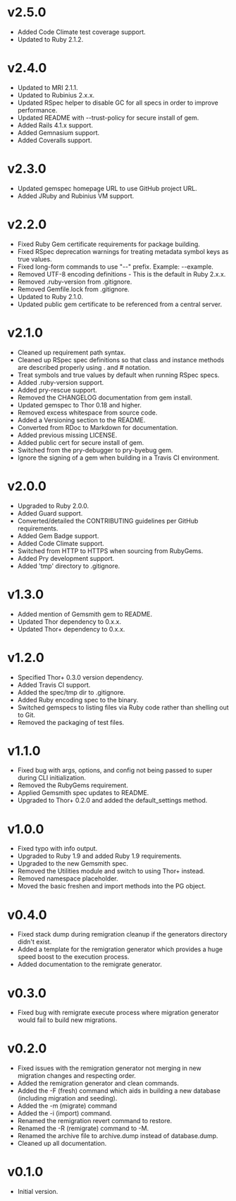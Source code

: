 # v2.5.0

* Added Code Climate test coverage support.
* Updated to Ruby 2.1.2.

# v2.4.0

* Updated to MRI 2.1.1.
* Updated to Rubinius 2.x.x.
* Updated RSpec helper to disable GC for all specs in order to improve performance.
* Updated README with --trust-policy for secure install of gem.
* Added Rails 4.1.x support.
* Added Gemnasium support.
* Added Coveralls support.

# v2.3.0

* Updated gemspec homepage URL to use GitHub project URL.
* Added JRuby and Rubinius VM support.

# v2.2.0

* Fixed Ruby Gem certificate requirements for package building.
* Fixed RSpec deprecation warnings for treating metadata symbol keys as true values.
* Fixed long-form commands to use "--" prefix. Example: --example.
* Removed UTF-8 encoding definitions - This is the default in Ruby 2.x.x.
* Removed .ruby-version from .gitignore.
* Removed Gemfile.lock from .gitignore.
* Updated to Ruby 2.1.0.
* Updated public gem certificate to be referenced from a central server.

# v2.1.0

* Cleaned up requirement path syntax.
* Cleaned up RSpec spec definitions so that class and instance methods are described properly using . and # notation.
* Treat symbols and true values by default when running RSpec specs.
* Added .ruby-version support.
* Added pry-rescue support.
* Removed the CHANGELOG documentation from gem install.
* Updated gemspec to Thor 0.18 and higher.
* Removed excess whitespace from source code.
* Added a Versioning section to the README.
* Converted from RDoc to Markdown for documentation.
* Added previous missing LICENSE.
* Added public cert for secure install of gem.
* Switched from the pry-debugger to pry-byebug gem.
* Ignore the signing of a gem when building in a Travis CI environment.

# v2.0.0

* Upgraded to Ruby 2.0.0.
* Added Guard support.
* Converted/detailed the CONTRIBUTING guidelines per GitHub requirements.
* Added Gem Badge support.
* Added Code Climate support.
* Switched from HTTP to HTTPS when sourcing from RubyGems.
* Added Pry development support.
* Added 'tmp' directory to .gitignore.

# v1.3.0

* Added mention of Gemsmith gem to README.
* Updated Thor dependency to 0.x.x.
* Updated Thor+ dependency to 0.x.x.

# v1.2.0

* Specified Thor+ 0.3.0 version dependency.
* Added Travis CI support.
* Added the spec/tmp dir to .gitignore.
* Added Ruby encoding spec to the binary.
* Switched gemspecs to listing files via Ruby code rather than shelling out to Git.
* Removed the packaging of test files.

# v1.1.0

* Fixed bug with args, options, and config not being passed to super during CLI initialization.
* Removed the RubyGems requirement.
* Applied Gemsmith spec updates to README.
* Upgraded to Thor+ 0.2.0 and added the default_settings method.

# v1.0.0

* Fixed typo with info output.
* Upgraded to Ruby 1.9 and added Ruby 1.9 requirements.
* Upgraded to the new Gemsmith spec.
* Removed the Utilities module and switch to using Thor+ instead.
* Removed namespace placeholder.
* Moved the basic freshen and import methods into the PG object.

# v0.4.0

* Fixed stack dump during remigration cleanup if the generators directory didn't exist.
* Added a template for the remigration generator which provides a huge speed boost to the execution process.
* Added documentation to the remigrate generator.

# v0.3.0

* Fixed bug with remigrate execute process where migration generator would fail to build new migrations.

# v0.2.0

* Fixed issues with the remigration generator not merging in new migration changes and respecting order.
* Added the remigration generator and clean commands.
* Added the -F (fresh) command which aids in building a new database (including migration and seeding).
* Added the -m (migrate) command
* Added the -i (import) command.
* Renamed the remigration revert command to restore.
* Renamed the -R (remigrate) command to -M.
* Renamed the archive file to archive.dump instead of database.dump.
* Cleaned up all documentation.

# v0.1.0

* Initial version.
